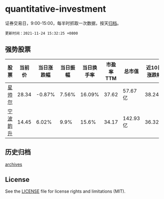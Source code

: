 # quantitative-investment

证券交易日，9:00-15:00，每半时抓取一次数据，按天[归档](archives)。

`更新时间：2021-11-24 15:32:25 +0800`

## 强势股票

|股票|当前价|当日涨跌幅|当日振幅|当日换手率|市盈率TTM|总市值|近10日涨跌幅|
|----|----|----|----|----|----|----|----|
|[星帅尔](https://xueqiu.com/S/SZ002860)|28.34|-0.87%|7.56%|16.09%|37.62|57.67亿|38.24%|
|[宁波韵升](https://xueqiu.com/S/SH600366)|14.45|6.02%|9.9%|15.6%|34.17|142.93亿|36.32%|

## 历史归档

[archives](archives)

## License

See the [LICENSE](LICENSE) file for license rights and limitations (MIT).